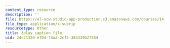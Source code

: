 ```yaml
---
content_type: resource
description: ''
file: https://ol-ocw-studio-app-production.s3.amazonaws.com/courses/14-13-psychology-and-economics-spring-2020/24c21320e70474aa2cf538b339b27554_pwFsPEPPUGU.srt
file_type: application/x-subrip
resourcetype: Other
title: 3play caption file
uid: 24c21320-e704-74aa-2cf5-38b339b27554
---
```

